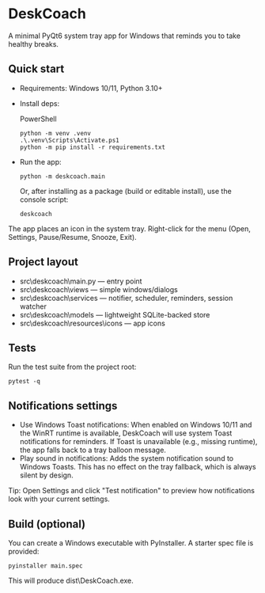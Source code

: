 # DeskCoach

A minimal PyQt6 system tray app for Windows that reminds you to take healthy breaks.

## Quick start

- Requirements: Windows 10/11, Python 3.10+
- Install deps:
  
  PowerShell
  
      python -m venv .venv
      .\.venv\Scripts\Activate.ps1
      python -m pip install -r requirements.txt

- Run the app:
  
      python -m deskcoach.main
  
  Or, after installing as a package (build or editable install), use the console script:
  
      deskcoach

The app places an icon in the system tray. Right-click for the menu (Open, Settings, Pause/Resume, Snooze, Exit).

## Project layout

- src\deskcoach\main.py — entry point
- src\deskcoach\views — simple windows/dialogs
- src\deskcoach\services — notifier, scheduler, reminders, session watcher
- src\deskcoach\models — lightweight SQLite-backed store
- src\deskcoach\resources\icons — app icons

## Tests

Run the test suite from the project root:

    pytest -q

## Notifications settings

- Use Windows Toast notifications: When enabled on Windows 10/11 and the WinRT runtime is available, DeskCoach will use system Toast notifications for reminders. If Toast is unavailable (e.g., missing runtime), the app falls back to a tray balloon message.
- Play sound in notifications: Adds the system notification sound to Windows Toasts. This has no effect on the tray fallback, which is always silent by design.

Tip: Open Settings and click "Test notification" to preview how notifications look with your current settings.

## Build (optional)

You can create a Windows executable with PyInstaller. A starter spec file is provided:

    pyinstaller main.spec

This will produce dist\DeskCoach.exe.
